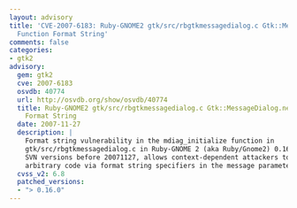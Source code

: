 ```yaml
---
layout: advisory
title: 'CVE-2007-6183: Ruby-GNOME2 gtk/src/rbgtkmessagedialog.c Gtk::MessageDialog.new()
  Function Format String'
comments: false
categories:
- gtk2
advisory:
  gem: gtk2
  cve: 2007-6183
  osvdb: 40774
  url: http://osvdb.org/show/osvdb/40774
  title: Ruby-GNOME2 gtk/src/rbgtkmessagedialog.c Gtk::MessageDialog.new() Function
    Format String
  date: 2007-11-27
  description: |
    Format string vulnerability in the mdiag_initialize function in
    gtk/src/rbgtkmessagedialog.c in Ruby-GNOME 2 (aka Ruby/Gnome2) 0.16.0, and
    SVN versions before 20071127, allows context-dependent attackers to execute
    arbitrary code via format string specifiers in the message parameter.
  cvss_v2: 6.8
  patched_versions:
  - "> 0.16.0"
---
```

